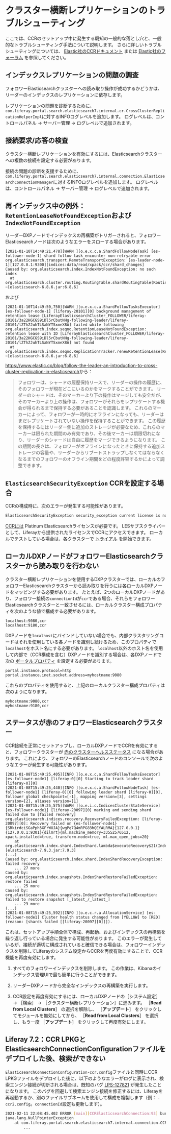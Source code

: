# クラスター横断レプリケーションのトラブルシューティング

ここでは、CCRのセットアップ中に発生する既知の一般的な落とし穴と、一般的なトラブルシューティング手法について説明します。 さらに詳しいトラブルシューティングについては、 [Elastic社のCCRドキュメント](https://www.elastic.co/guide/en/elasticsearch/reference/7.x/ccr-overview.html) または [Elastic社のフォーラム](https://discuss.elastic.co/tag/ccr-cross-cluster-replication) を参照してください。

<a name="インデックスレプリケーションの問題の調査" />

## インデックスレプリケーションの問題の調査

フォロワーElasticsearchクラスターへの読み取り操作が成功するかどうかは、リーダーのインデックスのレプリケーションに依存します。

レプリケーションの問題を診断するために、 `com.liferay.portal.search.elasticsearch7.internal.cr.CrossClusterReplicationHelperImpl`に対するINFOログレベルを追加します。 ログレベルは、コントロールパネル &rarr; サーバー管理 &rarr; ログレベルで追加されます。

<a name="接続要求応答の検査" />

## 接続要求/応答の検査

クラスター横断レプリケーションを有効にするには、Elasticsearchクラスターへの複数の接続を設定する必要があります。

接続の問題の診断を支援するために、`com.liferay.portal.search.elasticsearch7.internal.connection.ElasticsearchConnectionManager`に対するINFOログレベルを追加します。 ログレベルは、コントロールパネル &rarr; サーバー管理 &rarr; ログレベルで追加されます。

<a name="再インデックス中の例外retentionleasenotfoundexceptionおよびindexnotfoundexception" />

## 再インデックス中の例外：`RetentionLeaseNotFoundException`および`IndexNotFoundException`

リーダーDXPノードでインデックスの再構築がトリガーされると、フォロワーElasticsearchノードは次のようなエラーをスローする場合があります。

```
[2021-01-10T14:49:21,478][WARN ][o.e.x.c.a.ShardFollowNodeTask] [es-follower-node-1] shard follow task encounter non-retryable error
org.elasticsearch.transport.RemoteTransportException: [es-leader-node-1][127.0.0.1:9300][indices:data/read/xpack/ccr/shard_changes]
Caused by: org.elasticsearch.index.IndexNotFoundException: no such index
  at org.elasticsearch.cluster.routing.RoutingTable.shardRoutingTable(RoutingTable.java:119) ~[elasticsearch-6.8.6.jar:6.8.6]
```

および

```
[2021-01-10T14:49:50,750][WARN ][o.e.x.c.a.ShardFollowTasksExecutor] [es-follower-node-1] [liferay-20101][0] background management of retention lease [LiferayElasticsearchCluster_FOLLOWER/liferay-20101/3a22HGCGS9iDl5rCbutNHg-following-leader/liferay-20101/lZThZJuhTLSaNYTSxmeX8A] failed while following
org.elasticsearch.index.seqno.RetentionLeaseNotFoundException: retention lease with ID [LiferayElasticsearchCluster_FOLLOWER/liferay-20101/3a22HGCGS9iDl5rCbutNHg-following-leader/liferay-20101/lZThZJuhTLSaNYTSxmeX8A] not found
  at org.elasticsearch.index.seqno.ReplicationTracker.renewRetentionLease(ReplicationTracker.java:282) ~[elasticsearch-6.8.6.jar:6.8.6]
```

<https://www.elastic.co/blog/follow-the-leader-an-introduction-to-cross-cluster-replication-in-elasticsearch>から：

> フォロワーは、シャードの履歴保持リースで、リーダーの操作の履歴に、そのフォロワーが現在どこにいるのかをマークすることができます。 リーダーのシャードは、そのマーカーより下の操作はマージしても安全だが、そのマーカーより上の操作は、フォロワーがそれらをレプリケートする機会が得られるまで保持する必要があることを認識します。 これらのマーカーによって、フォロワーが一時的にオフラインになっても、リーダーはまだレプリケートされていない操作を保持することができます。 この履歴を保持するにはリーダー側に追加のストレージが必要なため、これらのマーカーは限られた期間のみ有効であり、その後マーカーは期限切れになり、リーダーのシャードは自由に履歴をマージできるようになります。 この期間の長さは、フォロワーがオフラインになったときに保持する追加ストレージの容量や、リーダーからリブートストラップしなくてはならなくなるまでのフォロワーのオフライン期間をどの程度許容するかによって調整できます。

<a name="elasticsearchsecurityexception-ccrを設定する場合" />

## `ElasticsearchSecurityException` CCRを設定する場合

CCRの構成時に、次のエラーが発生する可能性があります。

```bash
ElasticsearchSecurityException security_exception current license is non-compliant for [ccr]
```

[CCRには](https://www.elastic.co/subscriptions#scalability-&-resiliency) Platinum Elasticsearchライセンスが必要です。 LESサブスクライバーとして、Liferayから提供されたライセンスでCCRにアクセスできます。 ローカルでテストしている場合は、各クラスターで [トライアル](https://www.elastic.co/guide/en/elasticsearch/reference/7.x/start-trial.html) を開始できます。

<a name="ローカルdxpノードがフォロワーelasticsearchクラスターから読み取りを行わない" />

## ローカルDXPノードがフォロワーElasticsearchクラスターから読み取りを行わない

クラスター横断レプリケーションを使用するDXPクラスターでは、ローカルのフォロワーElasticsearchクラスターから読み取りを行うには各ローカルDXPノードをマッピングする必要があります。 たとえば、2つのローカルDXPノードがあり、フォロワー接続の`connectionId`が`ccr`である場合、それらをフォロワーElasticsearchクラスターと一致させるには、ローカルクラスター構成プロパティを次のような値で構成する必要があります。

```properties
localhost:9080,ccr
localhost:9180,ccr
```

DXPノードを`localhost`にバインドしていない場合でも、内部クラスタリングコードはそれを使用している各ノードを識別し続けるため、このプロパティで`localhost`をホスト名にする必要があります。 `localhost`以外のホスト名を使用して内部で（CCR構成を含む）DXPノードを識別する場合は、各DXPノードで次の [ポータルプロパティ](./../../../installation-and-upgrades/reference/portal-properties.md) を設定する必要があります。

```properties
portal.instance.protocol=http
portal.instance.inet.socket.address=myhostname:9080
```

これらのプロパティを使用すると、上記のローカルクラスター構成プロパティは次のようになります。

```properties
myhostname:9080,ccr
myhostname:9180,ccr
```

<a name="ステータスが赤のフォロワーelasticsearchクラスター" />

## ステータスが赤のフォロワーElasticsearchクラスター

CCR接続を正常にセットアップし、ローカルDXPノードでCCRを有効にすると、フォロワークラスターが [赤のクラスターヘルスステータス](https://www.elastic.co/guide/en/elasticsearch/reference/7.x/cluster-health.html) になる場合があります。 これにより、フォロワーのElasticsearchノードのコンソールで次のようなエラーが発生する可能性があります。

```
[2021-01-08T15:49:25,405][INFO ][o.e.x.c.a.ShardFollowTasksExecutor] [es-follower-node1] [liferay-0][0] Starting to track leader shard [liferay-0][0]
[2021-01-08T15:49:25,440][INFO ][o.e.x.c.a.ShardFollowNodeTask] [es-follower-node1] [liferay-0][0] following leader shard [liferay-0][0], follower global checkpoint=[-1], mapping version=[3], settings version=[2], aliases version=[1]
[2021-01-08T15:49:25,575][WARN ][o.e.i.c.IndicesClusterStateService] [es-follower-node1] [liferay-20097][0] marking and sending shard failed due to [failed recovery]
org.elasticsearch.indices.recovery.RecoveryFailedException: [liferay-20097][0]: Recovery failed on {es-follower-node1}{SRkirdciSGaPph5XFrWUJA}{wgPq7Q4mRPG83hQEYALRMA}{127.0.0.1}{127.0.0.1:9301}{dilmrt}{ml.machine_memory=33552576512, xpack.installed=true, transform.node=true, ml.max_open_jobs=20}
    at org.elasticsearch.index.shard.IndexShard.lambda$executeRecovery$21(IndexShard.java:2665) [elasticsearch-7.9.3.jar:7.9.3]
(...)
Caused by: org.elasticsearch.index.shard.IndexShardRecoveryException: failed recovery
    ... 27 more
Caused by: org.elasticsearch.index.snapshots.IndexShardRestoreFailedException: restore failed
    ... 25 more
Caused by: org.elasticsearch.index.snapshots.IndexShardRestoreFailedException: failed to restore snapshot [_latest_/_latest_]
    ... 23 more
(...)
[2021-01-08T15:49:25,592][INFO ][o.e.c.r.a.AllocationService] [es-follower-node1] Cluster health status changed from [YELLOW] to [RED] (reason: [shards failed [[liferay-20097][0]]]).
```

これは、セットアップ手順全体で構成、再起動、およびインデックスの再構築を繰り返し行っている場合に発生する可能性があります。 このエラーが発生しているが、接続が適切に構成されていると確信できる場合は、フォロワーインデックスを削除してLiferayのシステム設定からCCRを再度有効にすることで、CCR機能を再度有効にします。

1. すべてのフォロワーインデックスを削除します。 この作業は、Kibanaのインデックス管理UIで最も簡単に行うことができます。

1. リーダーDXPノードから完全なインデックスの再構築を実行します。

1. CCR設定を再度有効にするには、ローカルDXPノードの［システム設定］ &rarr; ［検索］ &rarr; ［クラスター横断レプリケーション］に進みます。 ［**Read from Local Clusters**］ の選択を解除し、 ［**アップデート**］ をクリックしてモジュールを無効にしてから、 ［**Read from Local Clusters**］ を選択し、もう一度 ［**アップデート**］ をクリックして再度有効にします。

<a name="liferay-72ccr-lpkgとelasticsearchconnectionconfigurationファイルをデプロイした後検索ができない" />

## Liferay 7.2：CCR LPKGとElasticsearchConnectionConfigurationファイルをデプロイした後、検索ができない

`ElasticsearchConnectionConfiguration-ccr.config`ファイルと同時にCCR LPKGファイルをデプロイした後に、以下のようなエラーがログに表示され、検索エンジン接続が切断される場合は、既知のバグ [LPS-127821](https://issues.liferay.com/browse/LPS-127821) が発生したことになります。 このバグを回避して検索エンジン接続を修正するには、Liferayを再起動するか、別のファイルサブネームを使用して構成を複製します（例： `-ccr2.config`。`connectionId`設定も更新します）。

```bash
2021-02-11 22:08:45.402 ERROR [main][CCRElasticsearchConnection:93] bundle com.liferay.portal.search.elasticsearch7.impl:4.0.10 (207)[com.liferay.portal.search.elasticsearch7.internal.connection.CCRElasticsearchConnection(386)] : The activate method has thrown an exception 
java.lang.NullPointerException
    at com.liferay.portal.search.elasticsearch7.internal.connection.CCRElasticsearchConnection.loadRequiredDefaultConfigurations(CCRElasticsearchConnection.java:251)
        ...
```
